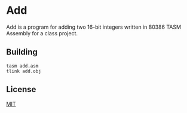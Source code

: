 # Add

Add is a program for adding two 16-bit integers written in 80386 TASM Assembly for a class project.

## Building

``` shell
tasm add.asm
tlink add.obj
```

## License

[MIT](https://github.com/wadiim/add/blob/master/LICENSE)
